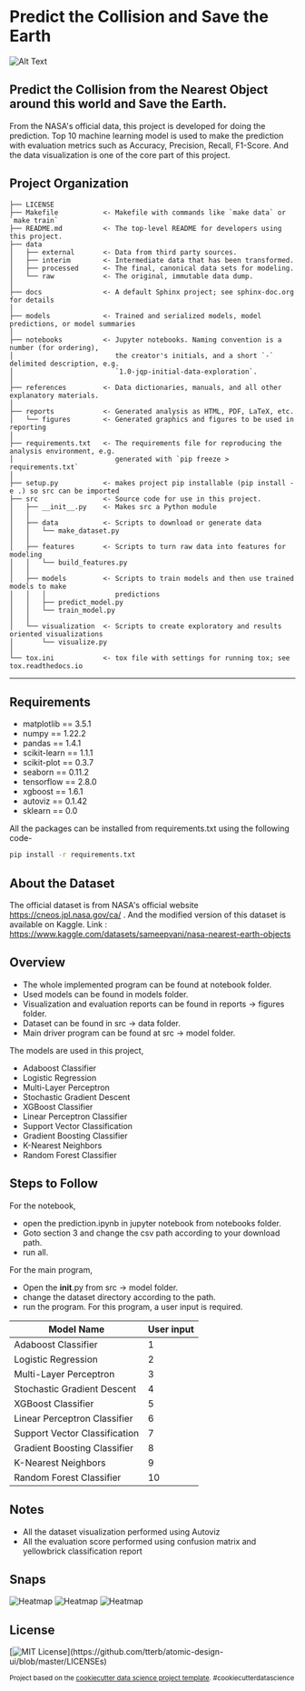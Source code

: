 Predict the Collision and Save the Earth
==============================

![Alt Text](https://media.giphy.com/media/iMMfCfD9TLuCY/giphy.gif)
## Predict the Collision from the Nearest Object around this world and Save the Earth.
From the NASA's official data, this project is developed for doing the prediction. Top 10 machine learning model is used to make the prediction with evaluation metrics such as Accuracy, Precision, Recall, F1-Score. And the data visualization is one of the core part of this project. 

Project Organization
------------

    ├── LICENSE
    ├── Makefile           <- Makefile with commands like `make data` or `make train`
    ├── README.md          <- The top-level README for developers using this project.
    ├── data
    │   ├── external       <- Data from third party sources.
    │   ├── interim        <- Intermediate data that has been transformed.
    │   ├── processed      <- The final, canonical data sets for modeling.
    │   └── raw            <- The original, immutable data dump.
    │
    ├── docs               <- A default Sphinx project; see sphinx-doc.org for details
    │
    ├── models             <- Trained and serialized models, model predictions, or model summaries
    │
    ├── notebooks          <- Jupyter notebooks. Naming convention is a number (for ordering),
    │                         the creator's initials, and a short `-` delimited description, e.g.
    │                         `1.0-jqp-initial-data-exploration`.
    │
    ├── references         <- Data dictionaries, manuals, and all other explanatory materials.
    │
    ├── reports            <- Generated analysis as HTML, PDF, LaTeX, etc.
    │   └── figures        <- Generated graphics and figures to be used in reporting
    │
    ├── requirements.txt   <- The requirements file for reproducing the analysis environment, e.g.
    │                         generated with `pip freeze > requirements.txt`
    │
    ├── setup.py           <- makes project pip installable (pip install -e .) so src can be imported
    ├── src                <- Source code for use in this project.
    │   ├── __init__.py    <- Makes src a Python module
    │   │
    │   ├── data           <- Scripts to download or generate data
    │   │   └── make_dataset.py
    │   │
    │   ├── features       <- Scripts to turn raw data into features for modeling
    │   │   └── build_features.py
    │   │
    │   ├── models         <- Scripts to train models and then use trained models to make
    │   │   │                 predictions
    │   │   ├── predict_model.py
    │   │   └── train_model.py
    │   │
    │   └── visualization  <- Scripts to create exploratory and results oriented visualizations
    │       └── visualize.py
    │
    └── tox.ini            <- tox file with settings for running tox; see tox.readthedocs.io


--------


##  Requirements
- matplotlib == 3.5.1
- numpy == 1.22.2
- pandas == 1.4.1
- scikit-learn == 1.1.1
- scikit-plot == 0.3.7
- seaborn == 0.11.2
- tensorflow == 2.8.0
- xgboost == 1.6.1
- autoviz == 0.1.42
- sklearn == 0.0

All the packages can be installed from requirements.txt using the following code-
```sh
pip install -r requirements.txt
```

## About the Dataset
The official dataset is from NASA's official website https://cneos.jpl.nasa.gov/ca/ . And the modified version of this dataset is available on Kaggle. Link : https://www.kaggle.com/datasets/sameepvani/nasa-nearest-earth-objects
## Overview
- The whole implemented program can be found at notebook folder.
- Used models can be found in models folder.
- Visualization and evaluation reports can be found in reports -> figures folder.
- Dataset can be found in src -> data folder.
- Main driver program can be found at src -> model folder.

The models are used in this project,
- Adaboost Classifier
- Logistic Regression
- Multi-Layer Perceptron
- Stochastic Gradient Descent
- XGBoost Classifier
- Linear Perceptron Classifier
- Support Vector Classification
- Gradient Boosting Classifier
- K-Nearest Neighbors
- Random Forest Classifier
## Steps to Follow
For the notebook,
- open the prediction.ipynb in jupyter notebook from notebooks folder.
- Goto section 3 and change the csv path according to your download path.
- run all.

For the main program,
- Open the __init__.py from src -> model folder.
- change the dataset directory according to the path.
- run the program.
For this program, a user input is required.

| Model Name | User input |
| ------ | ------ |
| Adaboost Classifier | 1 |
| Logistic Regression | 2 |
| Multi-Layer Perceptron | 3 |
| Stochastic Gradient Descent | 4 |
| XGBoost Classifier | 5 |
| Linear Perceptron Classifier | 6 |
| Support Vector Classification | 7 |
| Gradient Boosting Classifier | 8 |
| K-Nearest Neighbors | 9 |
| Random Forest Classifier | 10 |

## Notes
- All the dataset visualization performed using Autoviz
- All the evaluation score performed using confusion matrix and yellowbrick classification report

## Snaps
![Heatmap](./reports/figures/heatmap.png)
![Heatmap](./reports/figures/xgboost_report.png)
![Heatmap](./reports/figures/pair-wise_scatter_plot.png)


## License
[![MIT License](https://img.shields.io/apm/l/atomic-design-ui.svg?)](https://github.com/tterb/atomic-design-ui/blob/master/LICENSEs) 


<p><small>Project based on the <a target="_blank" href="https://drivendata.github.io/cookiecutter-data-science/">cookiecutter data science project template</a>. #cookiecutterdatascience</small></p>
